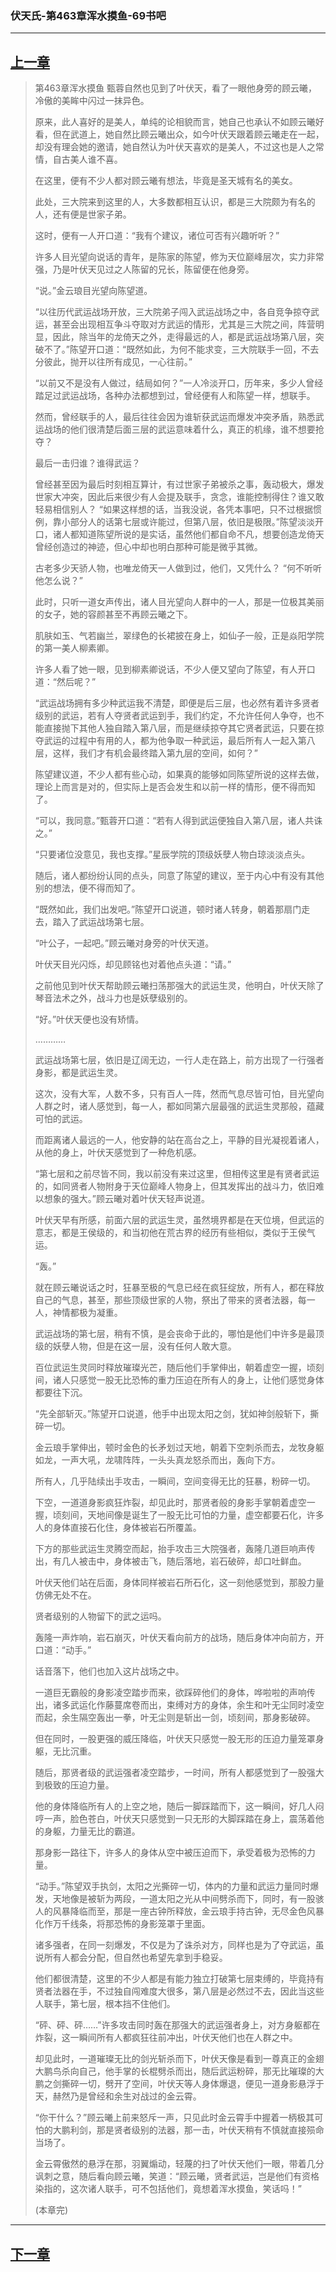 ### 伏天氏-第463章浑水摸鱼-69书吧

--------
[上一章](./fb33e7755fc3521ec557966f65d1a966.md)
--------


>
>
>
>第463章浑水摸鱼
>甄蓉自然也见到了叶伏天，看了一眼他身旁的顾云曦，冷傲的美眸中闪过一抹异色。
>
>原来，此人喜好的是美人，单纯的论相貌而言，她自己也承认不如顾云曦好看，但在武道上，她自然比顾云曦出众，如今叶伏天跟着顾云曦走在一起，却没有理会她的邀请，她自然认为叶伏天喜欢的是美人，不过这也是人之常情，自古美人谁不喜。
>
>在这里，便有不少人都对顾云曦有想法，毕竟是圣天城有名的美女。
>
>此处，三大院来到这里的人，大多数都相互认识，都是三大院颇为有名的人，还有便是世家子弟。
>
>这时，便有一人开口道：“我有个建议，诸位可否有兴趣听听？”
>
>许多人目光望向说话的青年，是陈家的陈望，修为天位巅峰层次，实力非常强，乃是叶伏天见过之人陈留的兄长，陈留便在他身旁。
>
>“说。”金云琅目光望向陈望道。
>
>“以往历代武运战场开放，三大院弟子闯入武运战场之中，各自竞争掠夺武运，甚至会出现相互争斗夺取对方武运的情形，尤其是三大院之间，阵营明显，因此，除当年的龙倚天之外，走得最远的人，都是武运战场第八层，突破不了。”陈望开口道：“既然如此，为何不能求变，三大院联手一回，不去分彼此，抛开以往所有成见，一心往前。”
>
>“以前又不是没有人做过，结局如何？”一人冷淡开口，历年来，多少人曾经踏足过武运战场，各种办法都想到过，曾经便有人和陈望一样，想联手。
>
>然而，曾经联手的人，最后往往会因为谁斩获武运而爆发冲突矛盾，熟悉武运战场的他们很清楚后面三层的武运意味着什么，真正的机缘，谁不想要抢夺？
>
>最后一击归谁？谁得武运？
>
>曾经甚至因为最后时刻相互算计，有过世家子弟被杀之事，轰动极大，爆发世家大冲突，因此后来很少有人会提及联手，贪念，谁能控制得住？谁又敢轻易相信别人？
>“如果这样想的话，当我没说，各凭本事吧，只不过根据惯例，靠小部分人的话第七层或许能过，但第八层，依旧是极限。”陈望淡淡开口，诸人都知道陈望所说的是实话，虽然他们都自命不凡，想要创造龙倚天曾经创造过的神迹，但心中却也明白那种可能是微乎其微。
>
>古老多少天骄人物，也唯龙倚天一人做到过，他们，又凭什么？
>“何不听听他怎么说？”
>
>此时，只听一道女声传出，诸人目光望向人群中的一人，那是一位极其美丽的女子，她的容颜甚至不再顾云曦之下。
>
>肌肤如玉、气若幽兰，翠绿色的长裙披在身上，如仙子一般，正是焱阳学院的第一美人柳素卿。
>
>许多人看了她一眼，见到柳素卿说话，不少人便又望向了陈望，有人开口道：“然后呢？”
>
>“武运战场拥有多少种武运我不清楚，即便是后三层，也必然有着许多贤者级别的武运，若有人夺贤者武运到手，我们约定，不允许任何人争夺，也不能直接抛下其他人独自踏入第八层，而是继续掠夺其它贤者武运，只要在掠夺武运的过程中有用的人，都为他争取一种武运，最后所有人一起入第八层，这样，我们才有机会最终踏入第九层的空间，如何？”
>
>陈望建议道，不少人都有些心动，如果真的能够如同陈望所说的这样去做，理论上而言是对的，但实际上是否会发生和以前一样的情形，便不得而知了。
>
>“可以，我同意。”甄蓉开口道：“若有人得到武运便独自入第八层，诸人共诛之。”
>
>“只要诸位没意见，我也支撑。”星辰学院的顶级妖孽人物白琼淡淡点头。
>
>随后，诸人都纷纷认同的点头，同意了陈望的建议，至于内心中有没有其他别的想法，便不得而知了。
>
>“既然如此，我们出发吧。”陈望开口说道，顿时诸人转身，朝着那扇门走去，踏入了武运战场第七层。
>
>“叶公子，一起吧。”顾云曦对身旁的叶伏天道。
>
>叶伏天目光闪烁，却见顾铭也对着他点头道：“请。”
>
>之前他见到叶伏天帮助顾云曦扫荡那强大的武运生灵，他明白，叶伏天除了琴音法术之外，战斗力也是妖孽级别的。
>
>“好。”叶伏天便也没有矫情。
>
>…………
>
>武运战场第七层，依旧是辽阔无边，一行人走在路上，前方出现了一行强者身影，都是武运生灵。
>
>这次，没有大军，人数不多，只有百人一阵，然而气息尽皆可怕，目光望向人群之时，诸人感觉到，每一人，都如同第六层最强的武运生灵那般，蕴藏可怕的武运。
>
>而距离诸人最远的一人，他安静的站在高台之上，平静的目光凝视着诸人，从他的身上，叶伏天感觉到了一种危机感。
>
>“第七层和之前尽皆不同，我以前没有来过这里，但相传这里是有贤者武运的，如同贤者人物附身于天位巅峰人物身上，但其发挥出的战斗力，依旧难以想象的强大。”顾云曦对着叶伏天轻声说道。
>
>叶伏天早有所感，前面六层的武运生灵，虽然境界都是在天位境，但武运的意志，都是王侯级的，和当初他在荒古界的经历有些相似，类似于王侯气运。
>
>“轰。”
>
>就在顾云曦说话之时，狂暴至极的气息已经在疯狂绽放，所有人，都在释放自己的气息，甚至，那些顶级世家的人物，祭出了带来的贤者法器，每一人，神情都极为凝重。
>
>武运战场的第七层，稍有不慎，是会丧命于此的，哪怕是他们中许多是最顶级的妖孽人物，但是在这一层，没有任何人敢大意。
>
>百位武运生灵同时释放璀璨光芒，随后他们手掌伸出，朝着虚空一握，顷刻间，诸人只感觉一股无比恐怖的重力压迫在所有人的身上，让他们感觉身体都要往下沉。
>
>“先全部斩灭。”陈望开口说道，他手中出现太阳之剑，犹如神剑般斩下，撕碎一切。
>
>金云琅手掌伸出，顿时金色的长矛划过天地，朝着下空刺杀而去，龙牧身躯如龙，一声大吼，龙啸阵阵，一头头真龙怒杀而出，轰向下方。
>
>所有人，几乎陆续出手攻击，一瞬间，空间变得无比的狂暴，粉碎一切。
>
>下空，一道道身影疯狂炸裂，却见此时，那贤者般的身影手掌朝着虚空一握，顷刻间，天地间像是诞生了一股无比可怕的力量，虚空都要石化，许多人的身体直接石化住，身体被岩石所覆盖。
>
>下方的那些武运生灵腾空而起，抬手攻击三大院强者，轰隆几道巨响声传出，有几人被击中，身体被击飞，随后落地，岩石破碎，却口吐鲜血。
>
>叶伏天他们站在后面，身体同样被岩石所石化，这一刻他感觉到，那股力量仿佛无处不在。
>
>贤者级别的人物留下的武之运吗。
>
>轰隆一声炸响，岩石崩灭，叶伏天看向前方的战场，随后身体冲向前方，开口道：“动手。”
>
>话音落下，他们也加入这片战场之中。
>
>一道巨无霸般的身影凌空踏步而来，欲踩碎他们的身体，哗啦啦的声响传出，诸多武运化作藤蔓席卷而出，束缚对方的身体，余生和叶无尘同时凌空而起，余生隔空轰出一拳，叶无尘则是斩出一剑，顷刻间，那身影破碎。
>
>但在同时，一股更强的威压降临，叶伏天只感觉一股无形的压迫力量笼罩身躯，无比沉重。
>
>随后，那贤者级的武运强者凌空踏步，一时间，所有人都感觉到了一股强大到极致的压迫力量。
>
>他的身体降临所有人的上空之地，随后一脚踩踏而下，这一瞬间，好几人闷哼一声，脸色苍白，叶伏天只感觉到一只无形的大脚踩踏在身上，震荡着他的身躯，力量无比的霸道。
>
>那身影一路往下，许多人的身体从空中被压迫而下，承受着极为恐怖的力量。
>
>“动手。”陈望双手执剑，太阳之光撕碎一切，体内的力量和武运力量同时爆发，天地像是被斩为两段，一道太阳之光从中间劈杀而下，同时，有一股骇人的风暴降临而至，那是一座古钟所释放，金云琅手持古钟，无尽金色风暴化作万千线条，将那恐怖的身影笼罩于里面。
>
>诸多强者，在同一刻爆发，不仅是为了诛杀对方，同样也是为了夺武运，虽说所有人都会分配，但自然也希望先拿到手稳妥。
>
>他们都很清楚，这里的不少人都是有能力独立打破第七层束缚的，毕竟持有贤者法器在手，不过独自闯难度大很多，第八层是必然过不去，因此当这些人联手，第七层，根本挡不住他们。
>
>“砰、砰、砰……”许多攻击同时轰在那强大的武运强者身上，对方身躯都在炸裂，这一瞬间所有人都疯狂往前冲出，叶伏天他们也在人群之中。
>
>却见此时，一道璀璨无比的剑光斩杀而下，叶伏天像是看到一尊真正的金翅大鹏鸟杀向自己，他手掌的长棍劈杀而出，随后武运粉碎，那无比璀璨的大鹏之剑撕碎一切，劈开了空间，叶伏天等人身体爆退，便见一道身影悬浮于天，赫然乃是曾经和余生对战过的金云霄。
>
>“你干什么？”顾云曦上前来怒斥一声，只见此时金云霄手中握着一柄极其可怕的大鹏利剑，那是贤者级别的法器，那一击，叶伏天稍有不慎就直接殒命当场了。
>
>金云霄傲然的悬浮在那，羽翼煽动，轻蔑的扫了叶伏天他们一眼，带着几分讽刺之意，随后看向顾云曦，笑道：“顾云曦，贤者武运，岂是他们有资格染指的，这次诸人联手，可不包括他们，竟想着浑水摸鱼，笑话吗！”
>
>(本章完)
>
>

--------
[下一章](./e2746ad3380f7146464258adfceb874c.md)
--------
